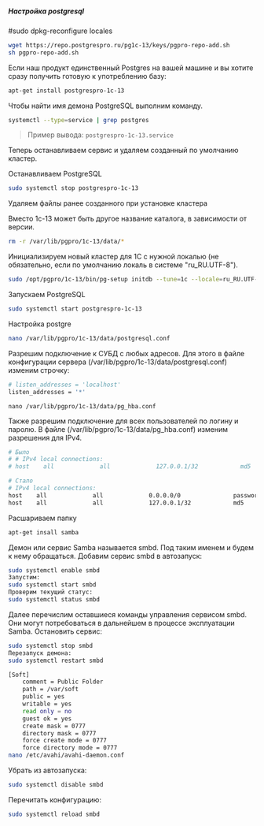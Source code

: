 ##### Настройка postgresql
#sudo dpkg-reconfigure locales
```bash
wget https://repo.postgrespro.ru/pg1c-13/keys/pgpro-repo-add.sh
sh pgpro-repo-add.sh
```

Если наш продукт единственный Postgres на вашей машине и вы хотите
сразу получить готовую к употреблению базу:
```bash
apt-get install postgrespro-1c-13
```

Чтобы найти имя демона PostgreSQL выполним команду.
```bash
systemctl --type=service | grep postgres
```
> Пример вывода:
``postgrespro-1c-13.service``  

Теперь останавливаем сервис и удаляем созданный по умолчанию кластер.

Останавливаем PostgreSQL
```bash
sudo systemctl stop postgrespro-1c-13
```

Удаляем файлы ранее созданного при установке кластера

Вместо 1c-13 может быть другое название каталога, в зависимости от версии.
```bash
rm -r /var/lib/pgpro/1c-13/data/*
```

Инициализируем новый кластер для 1С с нужной локалью (не обязательно, если по умолчанию локаль в системе "ru_RU.UTF-8").
```bash
sudo /opt/pgpro/1c-13/bin/pg-setup initdb --tune=1c --locale=ru_RU.UTF-8
```

Запускаем PostgreSQL
```bash
sudo systemctl start postgrespro-1c-13
```

Настройка postgre
```bash
nano /var/lib/pgpro/1c-13/data/postgresql.conf
```

Разрешим подключение к СУБД с любых адресов. Для этого в файле конфигурации сервера (/var/lib/pgpro/1c-13/data/postgresql.conf) изменим строчку:
```bash
# listen_addresses = 'localhost'
listen_addresses = '*'
```
``nano /var/lib/pgpro/1c-13/data/pg_hba.conf``

Также разрешим подключение для всех пользователей по логину и паролю. В файле (/var/lib/pgpro/1c-13/data/pg_hba.conf) изменим разрешения для IPv4.
```bash
# Было
# # IPv4 local connections:
# host    all             all             127.0.0.1/32            md5

# Стало
# IPv4 local connections:
host    all             all             0.0.0.0/0               password
host    all             all             127.0.0.1/32            md5
```

Расшариваем папку
```bash
apt-get insall samba
```
Демон или сервис Samba называется smbd. Под таким именем и будем к нему обращаться.
Добавим сервис smbd в автозапуск:
```bash
sudo systemctl enable smbd
Запустим:
sudo systemctl start smbd
Проверим текущий статус:
sudo systemctl status smbd
```

Далее перечислим оставшиеся команды управления сервисом smbd. Они могут потребоваться в дальнейшем в процессе эксплуатации Samba.
Остановить сервис:
```bash
sudo systemctl stop smbd
Перезапуск демона:
sudo systemctl restart smbd
```

```bash
[Soft]
    comment = Public Folder
    path = /var/soft
    public = yes
    writable = yes
    read only = no
    guest ok = yes
    create mask = 0777
    directory mask = 0777
    force create mode = 0777
    force directory mode = 0777
nano /etc/avahi/avahi-daemon.conf
```

Убрать из автозапуска:
```bash
sudo systemctl disable smbd
```
Перечитать конфигурацию:
```bash
sudo systemctl reload smbd
```



